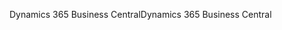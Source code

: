 <span data-ttu-id="d227d-101">Dynamics 365 Business Central</span><span class="sxs-lookup"><span data-stu-id="d227d-101">Dynamics 365 Business Central</span></span>
